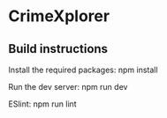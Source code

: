 # CrimeXplorer

## Build instructions

Install the required packages: npm install

Run the dev server: npm run dev

ESlint: npm run lint